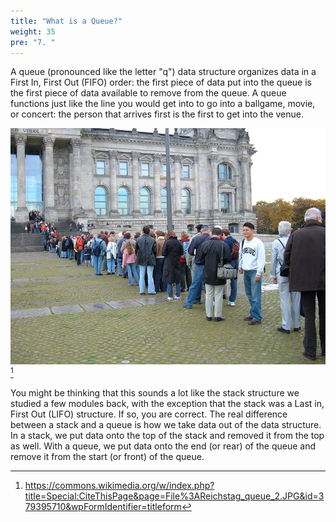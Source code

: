 ```yaml
---
title: "What is a Queue?"
weight: 35
pre: "7. "
---
```


A queue (pronounced like the letter "q") data structure organizes data in a First In, First Out (FIFO) order: the first piece of data put into the queue is the first piece of data available to remove from the queue. A queue functions just like the line you would get into to go into a ballgame, movie, or concert:  the person that arrives first is the first to get into the venue.

![Students in a Queue](/images/8/8.1.queue.jpeg)[^1]

[^1]: https://commons.wikimedia.org/w/index.php?title=Special:CiteThisPage&page=File%3AReichstag_queue_2.JPG&id=379395710&wpFormIdentifier=titleform

You might be thinking that this sounds a lot like the stack structure we studied a few modules back, with the exception that the stack was a Last in, First Out (LIFO) structure. If so, you are correct. The real difference between a stack and a queue is how we take data out of the data structure. In a stack, we put data onto the top of the stack and removed it from the top as well. With a queue, we put data onto the end (or rear) of the queue and remove it from the start (or front) of the queue.
